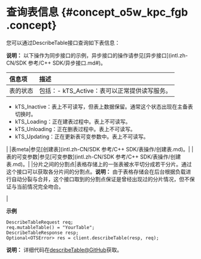 # 查询表信息 {#concept_o5w_kpc_fgb .concept}

您可以通过DescribeTable接口查询如下表信息：

**说明：** 以下操作为同步接口的示例，异步接口的操作请参见[异步接口](intl.zh-CN/SDK 参考/C++ SDK/异步接口.md#)。

|信息项|描述|
|:--|:-|
|表的状态|包括：-   kTS\_Active：表可以正常提供读写服务。
-   kTS\_Inactive：表上不可读写，但表上数据保留。通常这个状态出现在主备表切换时。
-   kTS\_Loading：正在建表过程中。表上不可读写。
-   kTS\_Unloading：正在删表过程中。表上不可读写。
-   kTS\_Updating：正在更新表可变参数中。表上不可读写。

|
|表meta|参见[创建表](intl.zh-CN/SDK 参考/C++ SDK/表操作/创建表.md)。|
|表的可变参数|参见[可变参数](intl.zh-CN/SDK 参考/C++ SDK/表操作/创建表.md)。|
|分片之间的分割点|表格存储上的一张表被水平切分成若干分片。通过这个接口可以获取各分片间的分割点。**说明：** 由于表格存储会在后台根据负载进行自动分裂与合并，这个接口取到的分割点保证是曾经出现过的分片情况，但不保证与当前情况完全吻合。

|

**示例**

```language-cpp
DescribeTableRequest req;
req.mutableTable() = "YourTable";
DescribeTableResponse resp;
Optional<OTSError> res = client.describeTable(resp, req);

```

**说明：** 详细代码在[describeTable@GitHub](https://github.com/aliyun/aliyun-tablestore-cpp-sdk/tree/master/examples)获取。

